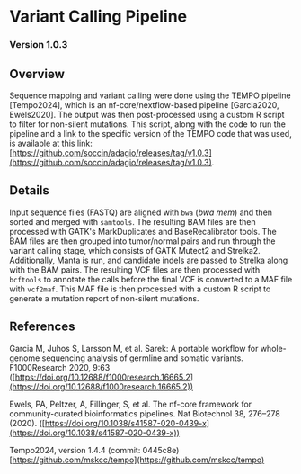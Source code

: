 # Variant Calling Pipeline

### Version 1.0.3

## Overview

Sequence mapping and variant calling were done using the TEMPO pipeline [Tempo2024], which is an nf-core/nextflow-based pipeline [Garcia2020, Ewels2020]. The output was then post-processed using a custom R script to filter for non-silent mutations. This script, along with the code to run the pipeline and a link to the specific version of the TEMPO code that was used, is available at this link: [https://github.com/soccin/adagio/releases/tag/v1.0.3](https://github.com/soccin/adagio/releases/tag/v1.0.3).


## Details

Input sequence files (FASTQ) are aligned with `bwa` (*bwa mem*) and then sorted and merged with `samtools`. The resulting BAM files are then processed with GATK's MarkDuplicates and BaseRecalibrator tools. The BAM files are then grouped into tumor/normal pairs and run through the variant calling stage, which consists of GATK Mutect2 and Strelka2. Additionally, Manta is run, and candidate indels are passed to Strelka along with the BAM pairs. The resulting VCF files are then processed with `bcftools` to annotate the calls before the final VCF is converted to a MAF file with `vcf2maf`. This MAF file is then processed with a custom R script to generate a mutation report of non-silent mutations.


## References

Garcia M, Juhos S, Larsson M, et al. Sarek: A portable workflow for whole-genome sequencing analysis of germline and somatic variants. F1000Research 2020, 9:63 ([https://doi.org/10.12688/f1000research.16665.2](https://doi.org/10.12688/f1000research.16665.2))

Ewels, PA, Peltzer, A, Fillinger, S, et al. The nf-core framework for community-curated bioinformatics pipelines. Nat Biotechnol 38, 276–278 (2020). ([https://doi.org/10.1038/s41587-020-0439-x](https://doi.org/10.1038/s41587-020-0439-x))

Tempo2024, version 1.4.4 (commit: 0445c8e) [https://github.com/mskcc/tempo](https://github.com/mskcc/tempo)
